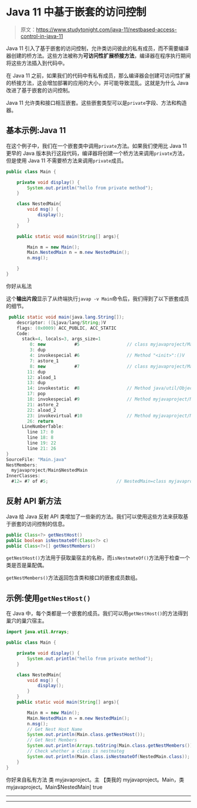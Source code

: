 # Java 11 中基于嵌套的访问控制

> 原文：<https://www.studytonight.com/java-11/nestbased-access-control-in-java-11>

Java 11 引入了基于嵌套的访问控制，允许类访问彼此的私有成员，而不需要编译器创建的桥方法。这些方法被称为**可访问性扩展桥接方法**，编译器在程序执行期间将这些方法插入到代码中。

在 Java 11 之前，如果我们的代码中有私有成员，那么编译器会创建可访问性扩展的桥接方法，这会增加部署的应用的大小，并可能导致混乱。这就是为什么 Java 改进了基于嵌套的访问控制。

Java 11 允许类和接口相互嵌套。这些嵌套类型可以是`private`字段、方法和构造器。

## 基本示例:Java 11

在这个例子中，我们在一个嵌套类中调用`private`方法。如果我们使用比 Java 11 更早的 Java 版本执行这段代码，编译器将创建一个桥方法来调用`private`方法，但是使用 Java 11 不需要桥方法来调用`private`成员。

```java
public class Main {

	private void display() {
		System.out.println("hello from private method");
	}

	class NestedMain{
		void msg() {
			display();
		}
	}

	public static void main(String[] args){

		Main m = new Main();
		Main.NestedMain n = m.new NestedMain();
		n.msg();

	}   
}
```

你好从私法

这个**输出片段**显示了从终端执行`javap -v Main`命令后，我们得到了以下嵌套成员的细节。

```java
 public static void main(java.lang.String[]);
    descriptor: ([Ljava/lang/String;)V
    flags: (0x0009) ACC_PUBLIC, ACC_STATIC
    Code:
      stack=4, locals=3, args_size=1
         0: new           #5                  // class myjavaproject/Main
         3: dup
         4: invokespecial #6                  // Method "<init>":()V
         7: astore_1
         8: new           #7                  // class myjavaproject/Main$NestedMain
        11: dup
        12: aload_1
        13: dup
        14: invokestatic  #8                  // Method java/util/Objects.requireNonNull:(Ljava/lang/Object;)Ljava/lang/Object;
        17: pop
        18: invokespecial #9                  // Method myjavaproject/Main$NestedMain."<init>":(Lmyjavaproject/Main;)V
        21: astore_2
        22: aload_2
        23: invokevirtual #10                 // Method myjavaproject/Main$NestedMain.msg:()V
        26: return
      LineNumberTable:
        line 17: 0
        line 18: 8
        line 19: 22
        line 21: 26
}
SourceFile: "Main.java"
NestMembers:
  myjavaproject/Main$NestedMain
InnerClasses:
  #12= #7 of #5;                          // NestedMain=class myjavaproject/Main$NestedMain of class myjavaproject/Main 
```

## 反射 API 新方法

Java 给 Java 反射 API 类增加了一些新的方法。我们可以使用这些方法来获取基于嵌套的访问控制的信息。

```java
public Class<?> getNestHost()
public boolean isNestmateOf(Class<?> c)
public Class<?>[] getNestMembers() 
```

`getNestHost()`方法用于获取巢宿主的名称，而`isNestmateOf()`方法用于检查一个类是否是巢配偶。

`getNestMembers()`方法返回包含类和接口的嵌套成员数组。

## 示例:使用`getNestHost()`

在 Java 中，每个类都是一个嵌套的成员。我们可以用`getNestHost()`的方法得到巢穴的巢穴宿主。

```java
import java.util.Arrays;

public class Main {

	private void display() {
		System.out.println("hello from private method");
	}

	class NestedMain{
		void msg() {
			display();
		}
	}	
	public static void main(String[] args){

		Main m = new Main();
		Main.NestedMain n = m.new NestedMain();
		n.msg();
		// Get Nest Host Name
		System.out.println(Main.class.getNestHost());
		// Get Nest Members
		System.out.println(Arrays.toString(Main.class.getNestMembers()));
		// Check whether a class is nestmateg
		System.out.println(Main.class.isNestmateOf(NestedMain.class));
	}   
}
```

你好来自私有方法
类 myjavaproject。主
【类我的 myjavaproject。Main，类 myjavaproject。Main$NestedMain]
true

* * *

* * *